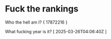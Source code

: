 # Fuck the rankings

Who the hell am I?
{ 17872216 }

What fucking year is it?
[ 2025-03-26T04:06:40Z ]

